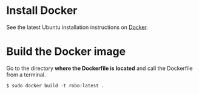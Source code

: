 # Install Docker

See the latest Ubuntu installation instructions on [Docker](https://docs.docker.com/engine/installation/linux/docker-ce/ubuntu/).

# Build the Docker image

Go to the directory **where the Dockerfile is located** and call the Dockerfile from a terminal.

```
$ sudo docker build -t robo:latest .
```
